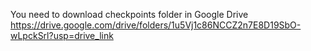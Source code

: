 You need to download checkpoints folder in Google Drive
https://drive.google.com/drive/folders/1u5Vj1c86NCCZ2n7E8D19SbO-wLpckSrl?usp=drive_link
